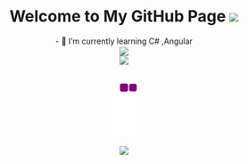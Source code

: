 <h1 align="center">
  Welcome to My GitHub Page
  <img src="https://media.giphy.com/media/3o6gDPE1Oz2PxecruM/giphy.gif" width="28">
</h1>


<div align="center">
    - 🌱 I’m currently learning C# ,Angular
 <div>
   
 
<div align="center">  
<a href="https://github.com/GizemElvngc/github-profile-views-counter">
    <img align="center" src="https://komarev.com/ghpvc/?username=GizemElvngc&color=f75c7e">
</a>
</div>

<div align="center">  
<img src="https://user-images.githubusercontent.com/73352461/150208815-8b3bb038-a50c-4cbb-907d-412a30962d8b.gif">
</div>
   

![snake gif](https://github.com/GizemElvngc/GizemElvngc/blob/output/github-contribution-grid-snake.gif)

   
<div align="center">  
<a href="https://github.com/anuraghazra/github-readme-stats">
  <img align="center" src="https://github-readme-stats.vercel.app/api/top-langs/?username=mervekrblt&layout=compact&theme=radical" />
</a>
</div>
